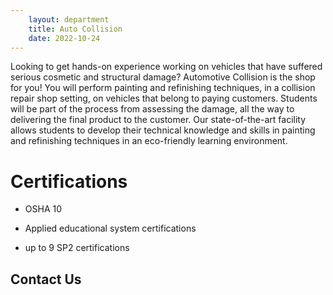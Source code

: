 ```yaml
---
    layout: department
    title: Auto Collision
    date: 2022-10-24
---
```


Looking to get hands-on experience working on vehicles that have suffered serious cosmetic and structural damage? Automotive Collision is the shop for you! You will perform painting and refinishing techniques, in a collision repair shop setting, on vehicles that belong to paying customers. Students will be part of the process from assessing the damage, all the way to delivering the final product to the customer. Our state-of-the-art facility allows students to develop their technical knowledge and skills in painting and refinishing techniques in an eco-friendly learning environment.

# Certifications

- OSHA 10

- Applied educational system certifications

- up to 9 SP2 certifications

## Contact Us